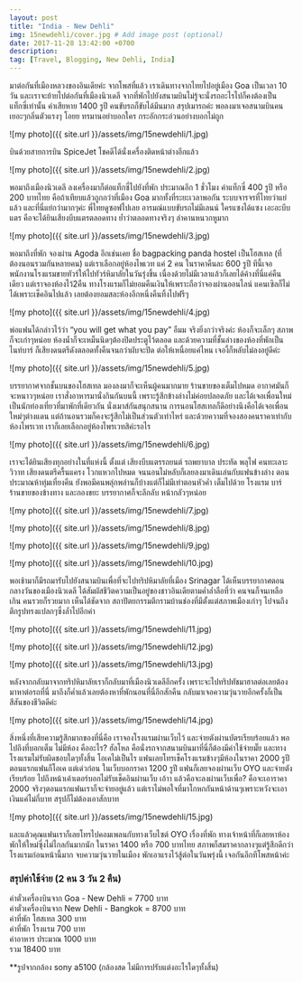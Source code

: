 ```yaml
---
layout: post
title: "India - New Dehli"
img: 15newdehli/cover.jpg # Add image post (optional)
date: 2017-11-28 13:42:00 +0700
description:
tag: [Travel, Blogging, New Dehli, India]
---
```


มาต่อกันที่เมืองหลวงของอินเดียค่ะ จากโพสที่แล้ว เราเดินทางจากไทยไปอยู่เมือง Goa เป็นเวลา 10 วัน และเราจะย้ายไปต่อกันที่เมืองนิวเดลี จากที่พักไปยังสนามบินไม่รู้จะนั่งรถอะไรไปก็คงต้องเป็นแท็กซี่เท่านั้น ค่าเสียหาย 1400 รูปี คนขับรถก็ขับได้มึนมาก สรุปเมารถค่ะ พอลงมาเจอสนามบินคนเยอะๆกลิ่นตัวแรงๆ โอยย ทรมานอย่าบอกใคร กระอักกระอ่วนอย่างบอกไม่ถูก  

![my photo]({{ site.url }}/assets/img/15newdehli/1.jpg)

บินด้วยสายการบิน SpiceJet โชคดีได้นั่งเครื่องติดหน้าต่างอีกแล้ว

![my photo]({{ site.url }}/assets/img/15newdehli/2.jpg)

พอมาถึงเมืองนิวเดลี ลงเครื่องมาก็ต่อแท็กซี่ไปยังที่พัก ประมาณอีก 1 ชั่วโมง ค่าแท็กซี่ 400 รูปี หรือ 200 บาทไทย คือถ้าเทียบแล้วถูกกว่าที่เมือง Goa มากทั้งที่ระยะเวลาพอกัน ระบบจารจรที่ไทยว่าแย่แล้ว และที่นี่แย่กว่ามากๆค่ะ พี่ไทยดูซอฟไปเลย อารมณ์แบบขับรถไม่มีเลนน์ ใครแซงได้แซง เอะอะบีบแตร คือจะได้ยินเสียงบีบแตรตลอดทาง ย้ำว่าตลอดทางจริงๆ ลำคานหนวกหูมาก

![my photo]({{ site.url }}/assets/img/15newdehli/3.jpg)

พอมาถึงที่พัก จองผ่าน Agoda อีกเช่นเคย ชื่อ bagpacking panda hostel เป็นโฮสเทล (ที่ต้องนอนรวมกันหลายคน) แต่เราเลือกอยู่ห้องไพเวท แค่ 2 คน ในราคาคืนละ 600 รูปี ทีนี้เจอพนักงานโรงแรมขายทัวร์ให้ไปทัวร์หิมาลัยในวันรุ่งขึ้น เนื่องด้วยไม่มีเวลาแล้วก็เลยได้ค้างที่นี่แค่คืนเดียว แต่เราจองห้องไว้2คืน ทางโรงแรมก็ไม่ยอมคืนเงินให้เพราะถือว่าจองผ่านออนไลน์ แคนเซิลก็ไม่ได้เพราะเช็คอินไปแล้ว เลยต้องยอมสละห้องอีกหนึ่งคืนทิ้งไปฟรีๆ

![my photo]({{ site.url }}/assets/img/15newdehli/4.jpg)

พ่อแฟนได้กล่าวไว้ว่า “you will get what you pay” อืมม จริงยิ่งกว่าจริงค่ะ ห้องก็จะเล็กๆ สภาพก็จะเก่าๆหน่อย ห้องน้ำก็จะเหม็นนิดๆต้องปิดประตูไว้ตลอด และด้วยความที่ชั้นล่างของห้องที่พักเป็นไนท์บาร์ ก็เสียงดนตรีดังตลอดทั้งคืนจนกว่าผับจะปิด ต่อให้เหนื่อยแค่ไหน เจองี้ก็หลับไม่ลงอยู่ดีค่ะ

![my photo]({{ site.url }}/assets/img/15newdehli/5.jpg)

บรรยากาศจากชั้นบนของโฮสเทล มองลงมาก็จะเห็นผู้คนมากมาย ร้านขายของเต็มไปหมด อากาศมันก็จะหนาวๆหน่อย เราสั่งอาหารมานั่งกินกันบนนี้ เพราะรู้สึกข้างล่างไม่ค่อยปลอดภัย และได้เจอเพื่อนใหม่เป็นนักท่องเที่ยวที่มาพักที่เดียวกัน นั่งเมาส์กันสนุกสนาน การนอนโฮสเทลก็ดีอย่างนึงคือได้เจอเพื่อนใหม่ๆต่างแดน แต่ถ้านอนรวมก็คงจะรู้สีกไม่เป็นส่วนตัวเท่าไหร่ และด้วยความที่จองสองคนราคาเท่ากับห้องไพรเวท เราก็เลยเลือกอยู่ห้องไพรเวทสิค่ะรอไร

![my photo]({{ site.url }}/assets/img/15newdehli/6.jpg)

เราจะได้ยินเสียงทุกอย่างในที่แห่งนี้ ตั้งแต่ เสียงบีบแตรรถยนต์ รถพยาบาล ประทัด พลุไฟ คนทะเลาะวิวาท เสียงดนตรีครื้นแครง โวกแหวกไปหมด จนนอนไม่หลับก็เลยลงมาเดินเล่นกับแฟนข้างล่าง ตอนประมาณห้าทุ่มเที่ยงคืน ยังพอมีคนพลุ่กพล่านก็บ้างแต่ก็ไม่มีเท่าตอนหัวค่ำ เต็มไปด้วย โรงแรม บาร์ ร้านขายของข้างทาง และกองขยะ บรรยากาศก็จะลึกลับ หน้ากลัวๆหน่อย

![my photo]({{ site.url }}/assets/img/15newdehli/7.jpg)

![my photo]({{ site.url }}/assets/img/15newdehli/8.jpg)

![my photo]({{ site.url }}/assets/img/15newdehli/9.jpg)

![my photo]({{ site.url }}/assets/img/15newdehli/10.jpg)

พอเช้ามาก็มีรถมารับไปยังสนามบินเพื่อที่จะไปทริปหิมาลัยที่เมือง Srinagar ได้เห็นบรรยากาศตอนกลางวันของเมืองนิวเดลี ได้สัมผัสชีวิตความเป็นอยู่ของชาวอินเดียตามค่ำล่ำลือที่ว่า คนจนก็จนเหลือเกิน คนรวยก็รวยมาก เห็นได้ชัดจาก สถาปัตยกรรมตีกรามบ้านช่องที่มีตั้งแต่สภาพเมืองเก่าๆ ไปจนถึงตึกรูปทรงแปลกๆซึ่งล้ำไปอีกค่า

![my photo]({{ site.url }}/assets/img/15newdehli/11.jpg)

![my photo]({{ site.url }}/assets/img/15newdehli/12.jpg)

![my photo]({{ site.url }}/assets/img/15newdehli/13.jpg)

หลังจากกลับมาจากทริปหิมาลัยเราก็กลับมาที่เมืองนิวเดลีอีกครั้ง เพราะจะไปทริปทัชมาฮาลต่อเลยต้องมาหาต่อรถที่นี่ มาถึงก็ค่ำแล้วเลยต้องหาที่พักนอนที่นี่อีกสักคืน กลับมาเจอความวุ่นวายอีกครั้งก็เป็นสีสันของชีวิตดีค่ะ

![my photo]({{ site.url }}/assets/img/15newdehli/14.jpg)

สิ่งหนึ่งที่เสียความรู้สึกมากของที่นี่คือ เราจองโรงแรมผ่านเว็บไว้ และจ่ายตังผ่านบัตรเรียบร้อยแล้ว พอไปถึงที่บอกเต็ม ไม่มีห้อง คืออะไร? ฮัลโหล คือนั่งรถจากสนามบินมาที่นี่ก็ต้องมีค่าใช้จ่ายมั๊ย และทางโรงแรมไม่รับผิดชอบใดๆทั้งสิ้น โอเคไม่เป็นไร แฟนเลยโทรเช็คโรงแรมข้างๆมีห้องในราคา 2000 รูปี ตอนแรกแฟนก็โอเค แต่เด่วก่อน ในเว็บบอกราคา 1200 รูปี แฟนก็เลยจองผ่านเว็บ OYO และจ่ายตังเรียบร้อย ไปถึงหน้าเค้าเตอร์บอกไม่รับเช็คอินผ่านเว็บ เอ้าา แล้วคือจะลงผ่านเว็บเพื่อ? คือจะเอาราคา 2000 จริงๆตอนแรกแฟนเราก็จะจ่ายอยู่แล้ว แต่เราไม่พอใจที่มาโกหกกันหน้าด้านๆเพราะหวังจะเอาเงินแค่ไม่กี่บาท สรุปก็ไม่ต้องเอาสักบาท

![my photo]({{ site.url }}/assets/img/15newdehli/15.jpg)

และแล้วคุณแฟนเราก็เลยโทรไปคอมเพลนกับทางเว็บไซต์ OYO เรื่องที่พัก ทางเจ้าหน้าที่ก็เลยหาห้องพักให้ใหม่ซุี่งไม่ไกลกันมากนัก ในราคา 1400 หรือ 700 บาทไทย สภาพก็สมราคากลางๆแต่รู้สึกดีกว่าโรงแรมก่อนหน้านี้มาก จบความวุ่นวายในเมือง พักเอาแรงไว้สู้ต่อในวันพรุ่งนี้ เจอกันอีกทีโพสหน้าค่ะ

### สรุปค่าใช้จ่าย (2 คน 3 วัน 2 คืน)  
ค่าตั๋วเครื่องบินจาก Goa - New Dehli = 7700 บาท  
ค่าตั๋วเครื่องบินจาก New Dehli - Bangkok = 8700 บาท  
ค่าที่พัก โฮสเทล 300 บาท  
ค่าที่พัก โรงแรม 700 บาท  
ค่าอาหาร ประมาณ 1000 บาท  
รวม 18400 บาท  

**รูปจากกล้อง sony a5100 (กล้องสด ไม่มีการปรับแต่งอะไรใดๆทั้งสิ้น)
